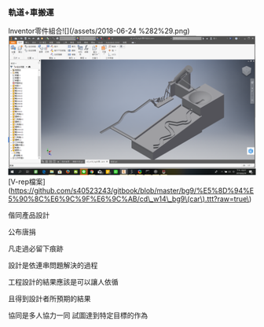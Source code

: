 ### 軌道+車搬運



Inventor零件組合![](/assets/2018-06-24 %282%29.png)![](/assets/2018-06-241.png)\[V-rep檔案\]\(https://github.com/s40523243/gitbook/blob/master/bg9/%E5%8D%94%E5%90%8C%E6%9C%9F%E6%9C%AB/cd\_w14\_bg9\(car\).ttt?raw=true\)













偕同產品設計

公布唐捐

凡走過必留下痕跡

設計是依連串問題解決的過程

工程設計的結果應該是可以讓人依循

且得到設計者所預期的結果

協同是多人協力一同 試圖達到特定目標的作為

